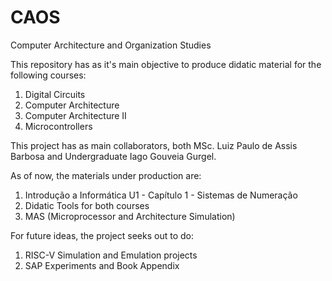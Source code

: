# CAOS
Computer Architecture and Organization Studies

This repository has as it's main objective to produce didatic material for the following courses:

1. Digital Circuits
2. Computer Architecture
3. Computer Architecture II
4. Microcontrollers

This project has as main collaborators, both MSc. Luiz Paulo de Assis Barbosa and Undergraduate Iago Gouveia Gurgel.

As of now, the materials under production are:

1. Introdução a Informática U1 - Capítulo 1 - Sistemas de Numeração
2. Didatic Tools for both courses
3. MAS (Microprocessor and Architecture Simulation)

For future ideas, the project seeks out to do:

1. RISC-V Simulation and Emulation projects
2. SAP Experiments and Book Appendix
